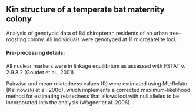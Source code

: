 ## Kin structure of a temperate bat maternity colony

Analysis of genotypic data of 84 chiropteran residents of an urban tree-roosting colony.
All individuals were genotyped at 11 microsatelite loci. 

#### Pre-processing details:
All nuclear markers were in linkage equilibrium as assessed with FSTAT v. 2.9.3.2 (Goudet et al., 2001). 

Pairwise and mean relatedness values (R) were estimated using ML-Relate (Kalinowski et al. 2006), which implements a 
corrected maximum-likelihood method for estimating relatedness that allows loci with null alleles 
to be incorporated into the analysis (Wagner et al. 2006).

